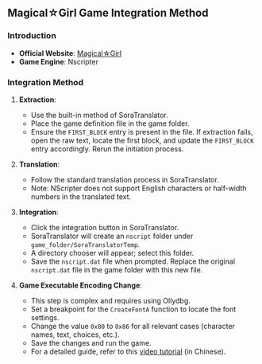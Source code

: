 ## Magical☆Girl Game Integration Method

### Introduction
- **Official Website**: [Magical☆Girl](http://www.magical-girl.jp/)
- **Game Engine**: Nscripter

### Integration Method

1. **Extraction**:
    - Use the built-in method of SoraTranslator.
    - Place the game definition file in the game folder.
    - Ensure the `FIRST_BLOCK` entry is present in the file. If extraction fails, open the raw text, locate the first block, and update the `FIRST_BLOCK` entry accordingly. Rerun the initiation process.

2. **Translation**:
    - Follow the standard translation process in SoraTranslator.
    - Note: NScripter does not support English characters or half-width numbers in the translated text.

3. **Integration**:
    - Click the integration button in SoraTranslator.
    - SoraTranslator will create an `nscript` folder under `game_folder/SoraTranslatorTemp`.
    - A directory chooser will appear; select this folder.
    - Save the `nscript.dat` file when prompted. Replace the original `nscript.dat` file in the game folder with this new file.

4. **Game Executable Encoding Change**:
    - This step is complex and requires using Ollydbg.
    - Set a breakpoint for the `CreateFontA` function to locate the font settings.
    - Change the value `0x80` to `0x86` for all relevant cases (character names, text, choices, etc.).
    - Save the changes and run the game.
    - For a detailed guide, refer to this [video tutorial](https://www.bilibili.com/video/BV1fy4y157im/) (in Chinese).
